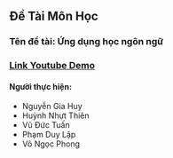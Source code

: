 ## Đề Tài Môn Học
### Tên đề tài: Ứng dụng học ngôn ngữ
### [Link Youtube Demo](https://youtube.com/playlist?list=PL8HY5Fz5sFGRyXYND3cgN4C0M-A7ltiv1) 
#### Người thực hiện:
* Nguyễn Gia Huy
* Huỳnh Nhựt Thiên
* Vũ Đức Tuấn
* Phạm Duy Lập 
* Võ Ngọc Phong

